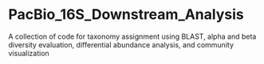# PacBio_16S_Downstream_Analysis
A collection of code for taxonomy assignment using BLAST, alpha and beta diversity evaluation, differential abundance analysis, and community visualization
